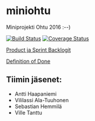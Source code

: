 # miniohtu
Miniprojekti Ohtu 2016 :--)

[![Build Status](https://travis-ci.org/Tiimi/miniohtu.svg?branch=master)](https://travis-ci.org/Tiimi/miniohtu)
[![Coverage Status](https://coveralls.io/repos/github/Tiimi/miniohtu/badge.svg?branch=master)](https://coveralls.io/github/Tiimi/miniohtu?branch=master)

[Product ja Sprint Backlogit](https://docs.google.com/spreadsheets/d/1no_co2cG7UoXnqxBu5wF1vhyDcARzhd-jvvH4vbzdlI/edit#gid=0)

[Definition of Done](https://docs.google.com/document/d/1DZLk80cb_Rl6WCxi7V8iJ2WGPlqaD6k5EamVSCan2Tc/edit)

## Tiimin jäsenet:
+  Antti Haapaniemi
+  Vililassi Ala-Tuuhonen
+  Sebastian Hemmilä
+  Ville Tanttu




